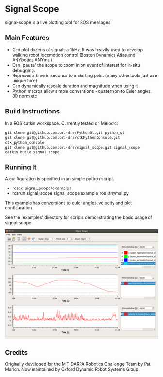 # Signal Scope

signal-scope is a live plotting tool for ROS messages. 

## Main Features

* Can plot dozens of signals a 1kHz. It was heavily used to develop walking robot locomotion control (Boston Dynamics Atlas and ANYbotics ANYmal)
* Can 'pause' the scope to zoom in on event of interest for in-situ debugging.
* Represents time in seconds to a starting point (many other tools just use unique time)
* Can dynamically rescale duration and magnitude when using it
* Python macros allow simple conversions - quaternion to Euler angles, 3D norm etc

## Build Instructions

In a ROS catkin workspace. Currently tested on Melodic:

```
git clone git@github.com:ori-drs/PythonQt.git python_qt
git clone git@github.com:ori-drs/ctkPythonConsole.git ctk_python_console
git clone git@github.com:ori-drs/signal_scope.git signal_scope
catkin build signal_scope
```

## Running It

A configuration is specified in an simple python script. 

* roscd signal_scope/examples
* rosrun signal_scope signal_scope example_ros_anymal.py

This example has conversions to euler angles, velocity and plot configuration

See the 'examples' directory for scripts demonstrating the basic usage of signal-scope.

![Signal Scope with 400Hz date from the ANYmal robot](signal-scope.png)


## Credits

Originally developed for the MIT DARPA Robotics Challenge Team by Pat Marion.
Now maintained by Oxford Dynamic Robot Systems Group.
